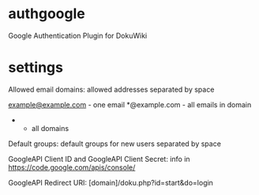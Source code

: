 authgoogle
==========

Google Authentication Plugin for DokuWiki

settings
========
Allowed email domains: allowed addresses separated by space

example@example.com - one email
*@example.com - all emails in domain
* - all domains

Default groups: default groups for new users separated by space

GoogleAPI Client ID and GoogleAPI Client Secret: info in https://code.google.com/apis/console/  

GoogleAPI Redirect URI: [domain]/doku.php?id=start&do=login
